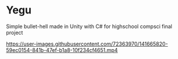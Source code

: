 # Yegu
 Simple bullet-hell made in Unity with C# for highschool compsci final project

https://user-images.githubusercontent.com/72363970/141665820-59ec0154-841b-47ef-b1a8-10f234cf4651.mp4

